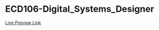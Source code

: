 # ECD106-Digital_Systems_Designer


[Live Preview Link](https://cshames1.github.io/ECD106/)
<!---
 Ready for Testing:
  -RTL Implementation
      -.v files can be imported from Logic Designer or DSD
      -the bit width of the modules inputs is accounted for
      -if any imported components are used in the schematic, .v files with renamed modules will be exported with the top level .v file
  -Bus Implementation
      -fanIn and fanOuts added
      -bus inputports and outputports added
      -registers and muxes adjust their output bitwidth according to their inputs
      -edges thickness scales in relation to bit width

 TODO
  -continue implementing new DRC's, including abilityto check bit widths
  -figure out how to allow user to delete imported components. Only current option is clearing browser cache
  -progress on the simulation capability
-->
